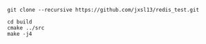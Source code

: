
```
git clone --recursive https://github.com/jxsl13/redis_test.git
```

```
cd build
cmake ../src
make -j4
```